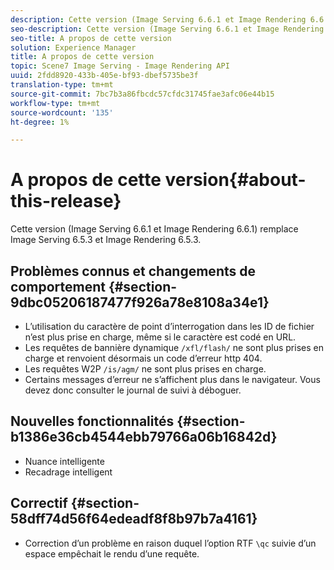 ```yaml
---
description: Cette version (Image Serving 6.6.1 et Image Rendering 6.6.1) remplace Image Serving 6.5.3 et Image Rendering 6.5.3.
seo-description: Cette version (Image Serving 6.6.1 et Image Rendering 6.6.1) remplace Image Serving 6.5.3 et Image Rendering 6.5.3.
seo-title: A propos de cette version
solution: Experience Manager
title: A propos de cette version
topic: Scene7 Image Serving - Image Rendering API
uuid: 2fdd8920-433b-405e-bf93-dbef5735be3f
translation-type: tm+mt
source-git-commit: 7bc7b3a86fbcdc57cfdc31745fae3afc06e44b15
workflow-type: tm+mt
source-wordcount: '135'
ht-degree: 1%

---
```



# A propos de cette version{#about-this-release}

Cette version (Image Serving 6.6.1 et Image Rendering 6.6.1) remplace Image Serving 6.5.3 et Image Rendering 6.5.3.

## Problèmes connus et changements de comportement {#section-9dbc05206187477f926a78e8108a34e1}

* L’utilisation du caractère de point d’interrogation dans les ID de fichier n’est plus prise en charge, même si le caractère est codé en URL.
* Les requêtes de bannière dynamique `/xfl/flash/` ne sont plus prises en charge et renvoient désormais un code d’erreur http 404.
* Les requêtes W2P `/is/agm/` ne sont plus prises en charge.
* Certains messages d’erreur ne s’affichent plus dans le navigateur. Vous devez donc consulter le journal de suivi à déboguer.

## Nouvelles fonctionnalités {#section-b1386e36cb4544ebb79766a06b16842d}

* Nuance intelligente
* Recadrage intelligent

## Correctif {#section-58dff74d56f64edeadf8f8b97b7a4161}

* Correction d’un problème en raison duquel l’option RTF `\qc` suivie d’un espace empêchait le rendu d’une requête.

